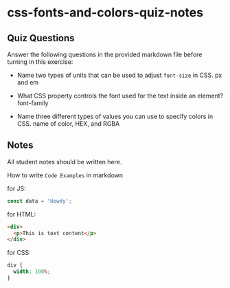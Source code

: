 # css-fonts-and-colors-quiz-notes

## Quiz Questions

Answer the following questions in the provided markdown file before turning in this exercise:

- Name two types of units that can be used to adjust `font-size` in CSS.
  px and em

- What CSS property controls the font used for the text inside an element?
  font-family

- Name three different types of values you can use to specify colors in CSS.
  name of color, HEX, and RGBA

## Notes

All student notes should be written here.

How to write `Code Examples` in markdown

for JS:

```js
const data = 'Howdy';
```

for HTML:

```html
<div>
  <p>This is text content</p>
</div>
```

for CSS:

```css
div {
  width: 100%;
}
```
